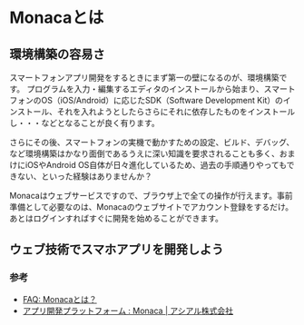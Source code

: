 # Monacaとは

## 環境構築の容易さ

スマートフォンアプリ開発をするときにまず第一の壁になるのが、環境構築です。
プログラムを入力・編集するエディタのインストールから始まり、スマートフォンのOS（iOS/Android）に応じたSDK（Software Development Kit）のインストール、それを入れようとしたらさらにそれに依存したものをインストールし・・・などとなることが良く有ります。

さらにその後、スマートフォンの実機で動かすための設定、ビルド、デバッグ、など環境構築はかなり面倒であるうえに深い知識を要求されることも多く、おまけにiOSやAndroid OS自体が日々進化しているため、過去の手順通りやってもできない、といった経験はありませんか？

Monacaはウェブサービスですので、ブラウザ上で全ての操作が行えます。事前準備として必要なのは、Monacaのウェブサイトでアカウント登録をするだけ。あとはログインすればすぐに開発を始めることができます。

## ウェブ技術でスマホアプリを開発しよう





### 参考

* [FAQ: Monacaとは？](https://docs.monaca.io/ja/faq/general/#what-is-monaca)
* [アプリ開発プラットフォーム : Monaca | アシアル株式会社 ](http://www.asial.co.jp/business/mobile/)

